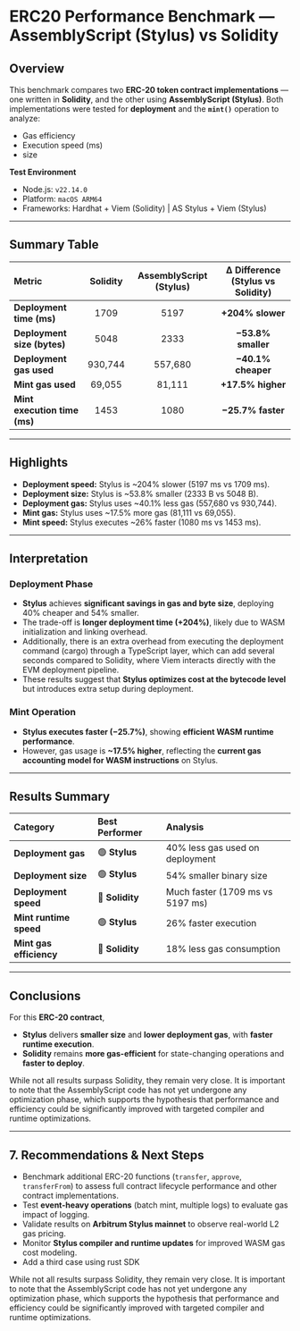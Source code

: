 # ERC20 Performance Benchmark — AssemblyScript (Stylus) vs Solidity

## Overview

This benchmark compares two **ERC-20 token contract implementations** — one written in **Solidity**, and the other using **AssemblyScript (Stylus)**.
Both implementations were tested for **deployment** and the **`mint()`** operation to analyze:

- Gas efficiency
- Execution speed (ms)
- size

**Test Environment**

- Node.js: `v22.14.0`
- Platform: `macOS ARM64`
- Frameworks: Hardhat + Viem (Solidity) | AS Stylus + Viem (Stylus)

---

## Summary Table

| **Metric**                   | **Solidity** | **AssemblyScript (Stylus)** | **Δ Difference (Stylus vs Solidity)** |
| :--------------------------- | :----------: | :-------------------------: | :-----------------------------------: |
| **Deployment time (ms)**     |     1709     |            5197             |           **+204% slower**            |
| **Deployment size (bytes)**  |     5048     |            2333             |          **−53.8% smaller**           |
| **Deployment gas used**      |   930,744    |           557,680           |          **−40.1% cheaper**           |
| **Mint gas used**            |    69,055    |           81,111            |           **+17.5% higher**           |
| **Mint execution time (ms)** |     1453     |            1080             |           **−25.7% faster**           |

---

## Highlights

- **Deployment speed:** Stylus is ~204% slower (5197 ms vs 1709 ms).
- **Deployment size:** Stylus is ~53.8% smaller (2333 B vs 5048 B).
- **Deployment gas:** Stylus uses ~40.1% less gas (557,680 vs 930,744).
- **Mint gas:** Stylus uses ~17.5% more gas (81,111 vs 69,055).
- **Mint speed:** Stylus executes ~26% faster (1080 ms vs 1453 ms).

---

## Interpretation

### Deployment Phase

- **Stylus** achieves **significant savings in gas and byte size**, deploying 40% cheaper and 54% smaller.
- The trade-off is **longer deployment time (+204%)**, likely due to WASM initialization and linking overhead.
- Additionally, there is an extra overhead from executing the deployment command (cargo) through a TypeScript layer, which can add several seconds compared to Solidity, where Viem interacts directly with the EVM deployment pipeline.
- These results suggest that **Stylus optimizes cost at the bytecode level** but introduces extra setup during deployment.

### Mint Operation

- **Stylus executes faster (−25.7%)**, showing **efficient WASM runtime performance**.
- However, gas usage is **~17.5% higher**, reflecting the **current gas accounting model for WASM instructions** on Stylus.

---

## Results Summary

| **Category**            | **Best Performer** | **Analysis**                     |
| :---------------------- | :----------------- | :------------------------------- |
| **Deployment gas**      | 🟢 **Stylus**      | 40% less gas used on deployment  |
| **Deployment size**     | 🟢 **Stylus**      | 54% smaller binary size          |
| **Deployment speed**    | 🔵 **Solidity**    | Much faster (1709 ms vs 5197 ms) |
| **Mint runtime speed**  | 🟢 **Stylus**      | 26% faster execution             |
| **Mint gas efficiency** | 🔵 **Solidity**    | 18% less gas consumption         |

---

## Conclusions

For this **ERC-20 contract**,

- **Stylus** delivers **smaller size** and **lower deployment gas**, with **faster runtime execution**.
- **Solidity** remains **more gas-efficient** for state-changing operations and **faster to deploy**.

While not all results surpass Solidity, they remain very close.
It is important to note that the AssemblyScript code has not yet undergone any optimization phase, which supports the hypothesis that performance and efficiency could be significantly improved with targeted compiler and runtime optimizations.

---

## 7. Recommendations & Next Steps

- Benchmark additional ERC-20 functions (`transfer`, `approve`, `transferFrom`) to assess full contract lifecycle performance and other contract implementations.
- Test **event-heavy operations** (batch mint, multiple logs) to evaluate gas impact of logging.
- Validate results on **Arbitrum Stylus mainnet** to observe real-world L2 gas pricing.
- Monitor **Stylus compiler and runtime updates** for improved WASM gas cost modeling.
- Add a third case using rust SDK

While not all results surpass Solidity, they remain very close.
It is important to note that the AssemblyScript code has not yet undergone any optimization phase, which supports the hypothesis that performance and efficiency could be significantly improved with targeted compiler and runtime optimizations.
